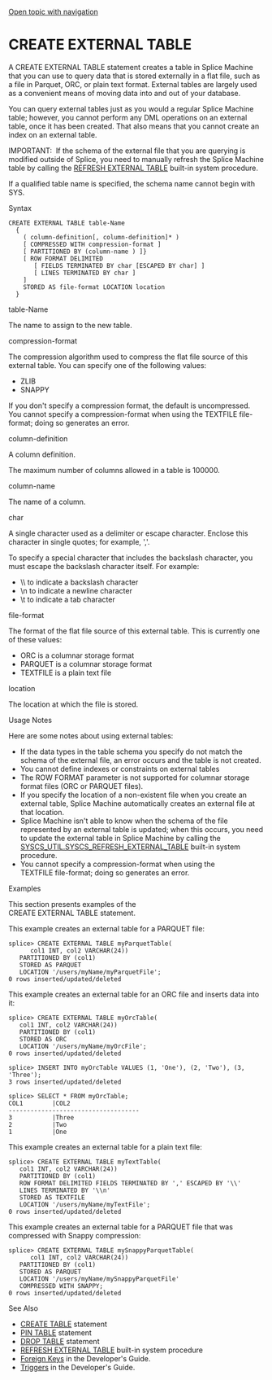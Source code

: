 [Open topic with navigation](../../../index.html#Shared/SQLReference/Statements/CreateExternalTable.html)

<a href="" id="Statements.CreateTable"></a>[]()CREATE EXTERNAL TABLE
====================================================================

A <span class="CodeFont">CREATE EXTERNAL TABLE</span> statement creates a table in Splice Machine that you can use to query data that is stored externally in a flat file, such as a file in Parquet, ORC, or plain text format. External tables are largely used as a convenient means of moving data into and out of your database.

You can query external tables just as you would a regular Splice Machine table; however, you cannot perform any DML operations on an external table, once it has been created. That also means that you cannot create an index on an external table.

<span class="autonumber"><span class="noteAutoNum">IMPORTANT:  </span></span>If the schema of the external file that you are querying is modified outside of Splice, you need to manually refresh the Splice Machine table by calling the <span class="CodeFont">[REFRESH EXTERNAL TABLE](../BuiltInSysProcs/RefreshExternalTable.html)</span> built-in system procedure.

If a qualified table name is specified, the schema name cannot begin with <span class="CodeFont">SYS</span>.

Syntax

``` FcnSyntax
CREATE EXTERNAL TABLE table-Name
  {
    ( column-definition[, column-definition]* )
    [ COMPRESSED WITH compression-format ]
    [ PARTITIONED BY (column-name ) ]}
    [ ROW FORMAT DELIMITED
       [ FIELDS TERMINATED BY char [ESCAPED BY char] ]
       [ LINES TERMINATED BY char ]
    ]
    STORED AS file-format LOCATION location
  }
```

table-Name

The name to assign to the new table.

compression-format

The compression algorithm used to compress the flat file source of this external table. You can specify one of the following values:

-   <span class="CodeFont">ZLIB</span>
-   <span class="CodeFont">SNAPPY</span>

If you don't specify a compression format, the default is uncompressed. You cannot specify a <span class="CodeItalicFont">compression-format</span> when using the <span class="CodeFont">TEXTFILE </span><span class="CodeItalicFont">file-format</span>; doing so generates an error.

column-definition

A column definition.

The maximum number of columns allowed in a table is <span class="CodeFont"><span class="LimitationsMaxColumnsInTable">100000</span></span>.

column-name

The name of a column.

char

A single character used as a delimiter or escape character. Enclose this character in single quotes; for example, ','.

To specify a special character that includes the backslash character, you must escape the backslash character itself. For example:

-   <span class="CodeFont">\\\\</span> to indicate a backslash character
-   <span class="CodeFont">\\n</span> to indicate a newline character
-   <span class="CodeFont">\\t</span> to indicate a tab character

file-format

The format of the flat file source of this external table. This is currently one of these values:

-   <span class="CodeFont">ORC</span> is a columnar storage format
-   <span class="CodeFont">PARQUET</span> is a columnar storage format
-   <span class="CodeFont">TEXTFILE</span> is a plain text file

location

The location at which the file is stored.

Usage Notes

Here are some notes about using external tables:

-   If the data types in the table schema you specify do not match the schema of the external file, an error occurs and the table is not created.
-   You cannot define indexes or constraints on external tables
-   The <span class="CodeFont">ROW FORMAT</span> parameter is not supported for columnar storage format files (<span class="CodeFont">ORC</span> or <span class="CodeFont">PARQUET</span> files).
-   If you specify the location of a non-existent file when you create an external table, Splice Machine automatically creates an external file at that location.
-   Splice Machine isn't able to know when the schema of the file represented by an external table is updated; when this occurs, you need to update the external table in Splice Machine by calling the [SYSCS\_UTIL.SYSCS\_REFRESH\_EXTERNAL\_TABLE](../BuiltInSysProcs/RefreshExternalTable.html) built-in system procedure.
-   You cannot specify a <span class="CodeItalicFont">compression-format</span> when using the <span class="CodeFont">TEXTFILE </span><span class="CodeItalicFont">file-format</span>; doing so generates an error.

Examples

This section presents examples of the <span class="CodeFont">CREATE EXTERNAL TABLE</span> statement.

This example creates an external table for a <span class="CodeFont">PARQUET</span> file:

``` Example
splice> CREATE EXTERNAL TABLE myParquetTable(
      col1 INT, col2 VARCHAR(24))
   PARTITIONED BY (col1)
   STORED AS PARQUET
   LOCATION '/users/myName/myParquetFile';
0 rows inserted/updated/deleted
```

This example creates an external table for an <span class="CodeFont">ORC</span> file and inserts data into it:

``` Example
splice> CREATE EXTERNAL TABLE myOrcTable(
   col1 INT, col2 VARCHAR(24))
   PARTITIONED BY (col1)
   STORED AS ORC
   LOCATION '/users/myName/myOrcFile';
0 rows inserted/updated/deleted

splice> INSERT INTO myOrcTable VALUES (1, 'One'), (2, 'Two'), (3, 'Three');
3 rows inserted/updated/deleted

splice> SELECT * FROM myOrcTable;
COL1        |COL2
------------------------------------
3           |Three
2           |Two
1           |One
```

This example creates an external table for a plain text file:

``` Example
splice> CREATE EXTERNAL TABLE myTextTable(
   col1 INT, col2 VARCHAR(24))
   PARTITIONED BY (col1)
   ROW FORMAT DELIMITED FIELDS TERMINATED BY ',' ESCAPED BY '\\'
   LINES TERMINATED BY '\\n'
   STORED AS TEXTFILE
   LOCATION '/users/myName/myTextFile';
0 rows inserted/updated/deleted
```

This example creates an external table for a <span class="CodeFont">PARQUET</span> file that was compressed with Snappy compression:

``` Example
splice> CREATE EXTERNAL TABLE mySnappyParquetTable(
      col1 INT, col2 VARCHAR(24))
   PARTITIONED BY (col1)
   STORED AS PARQUET
   LOCATION '/users/myName/mySnappyParquetFile'
   COMPRESSED WITH SNAPPY;
0 rows inserted/updated/deleted
```

See Also

-   <span class="CodeFont">[CREATE TABLE](CreateTable.html)</span> statement
-   <span class="CodeFont">[PIN TABLE](PinTable.html)</span> statement
-   <span class="CodeFont">[DROP TABLE](DropTable.html)</span> statement
-   <span class="CodeFont">[REFRESH EXTERNAL TABLE](../BuiltInSysProcs/RefreshExternalTable.html)</span> built-in system procedure
-   [Foreign Keys](../../Developers/Fundamentals/ForeignKeys.html) in the <span class="ItalicFont">Developer's Guide</span>.
-   [Triggers](../../Developers/Fundamentals/DatabaseTriggers.html) in the <span class="ItalicFont">Developer's Guide</span>.

 


